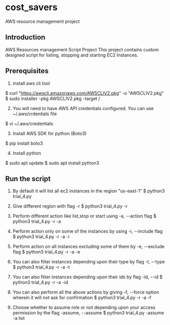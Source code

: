 # cost_savers
AWS resource management project

## Introduction 
AWS Resources management Script Project 
This project contains custom designed script for listing, stopping and starting EC2 Instances.  

## Prerequisites
1. install aws cli tool

$ curl "https://awscli.amazonaws.com/AWSCLIV2.pkg" -o "AWSCLIV2.pkg"
$ sudo installer -pkg AWSCLIV2.pkg -target /

2. You will need to have AWS API credentials configured. You can use ~/.aws/crdentials file 

$ vi ~/.aws/credentials

3. Install AWS SDK for python (Boto3)

$ pip install boto3

4. Install python 

$ sudo apt update
$ sudo apt install python3

## Run the script

1. By default it will list all ec2 instances in the region "us-east-1"
$ python3 trial_4.py 

2. Give different region with flag -r 
$ python3 trial_4.py -r <region>

3. Perform different action like list,stop or start using -a, --action flag 
$ python3 trial_4.py -r <region> -a <action>

4. Perform action only on some of the instances by using -i, --include flag
$ python3 trial_4.py -r <region> -a <action> -i <name-of-instances>

5. Perform action on all instances excluding some of them by -e, --exclude flag 
$ python3 trial_4.py -r <region-of-your-choice> -a <action> -e <instances-name-you-want-to-exclude>

6. You can also filter instances depending upon their type by flag -t, --type
$ python3 trial_4.py -r <region> -a <action> -t <type-of-instance>

7. You can also filter instances depending upon their ids by flag -id, --id
$ python3 trial_4.py -r <region> -a <action> -id <instance-id> 

8. You can also perform all the above actions by giving -f, --force option wherein it will not ask for confirmation
$ python3 trial_4.py -r <region> -a <action> -f 
  
9. Choose whether to assume role or not depending upon your access permission by the flag -assume, --assume
  $ python3 trial_4.py -assume -a list
  


